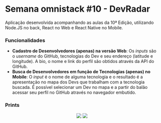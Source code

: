 # Semana omnistack #10 - DevRadar

Aplicação desenvolvida acompanhando as aulas da 10ª Edição, utilizando Node.JS no back, React no Web e React Native no Mobile.

### Funcionalidades
- **Cadastro de Desenvolvedores (apenas) na versão Web**: Os _inputs_ são o _username_ do GitHub, tecnologias do Dev e seu endereço (latitude e longitude). A bio, o nome e link do perfil são obtidos através da API do GitHub.
- **Busca de Desenvolvedores em função de Tecnologias (apenas) no Mobile**: O _input_ é o nome de alguma tecnologia e o resultado é a apresentação no mapa dos Devs que trabalham com a tecnologia buscada. É possível selecionar um Dev no mapa e a partir do balão acessar seu perfil no GitHub através no navegador embutido.

### Prints

<p align="center">
<img src="https://raw.githubusercontent.com/brnocesar/omnistack-10/master/prints/v1-mobile.png">
<img src="https://raw.githubusercontent.com/brnocesar/omnistack-10/master/prints/v1-web.png">
</p>
